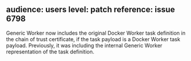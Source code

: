 audience: users
level: patch
reference: issue 6798
---
Generic Worker now includes the original Docker Worker task definition in the chain of trust certificate, if the task payload is a Docker Worker task payload. Previously, it was including the internal Generic Worker representation of the task definition.
